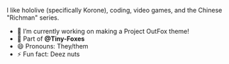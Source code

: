 I like hololive (specifically Korone), coding, video games, and the Chinese "Richman" series.
- 🔭 I’m currently working on making a Project OutFox theme!
- 🦊 Part of **@Tiny-Foxes**
- 😄 Pronouns: They/them
- ⚡ Fun fact: Deez nuts
